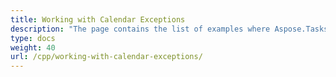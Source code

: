 ```yaml
---
title: Working with Calendar Exceptions
description: "The page contains the list of examples where Aspose.Tasks for C++ is used to edit Microsoft Project calendar exceptions."
type: docs
weight: 40
url: /cpp/working-with-calendar-exceptions/
---
```



